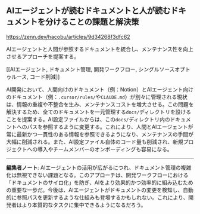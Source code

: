 ## AIエージェントが読むドキュメントと人が読むドキュメントを分けることの課題と解決策

https://zenn.dev/hacobu/articles/9d34268f3dfc62

AIエージェントと人間が参照するドキュメントを統合し、メンテナンス性を向上させるアプローチを提案する。

[[AIエージェント, ドキュメント管理, 開発ワークフロー, シングルソースオブトゥルース, コード削減]]

AI開発において、人間向けのドキュメント（例：Notion）とAIエージェント向けのドキュメント（例：`.cursor/rules/`や`CLAUDE.md`）が別々に管理される現状は、情報の重複や不整合を生み、メンテナンスコストを増大させる。この問題を解決するため、全てのドキュメントを一元管理する`docs/`ディレクトリを設けることを提案する。AI設定ファイルからは、この`docs/`ディレクトリ内のドキュメントへのパスを参照するように変更する。これにより、人間とAIエージェントが常に最新かつ一貫性のある情報を参照できるようになり、メンテナンスの手間が大幅に削減される。また、AI設定ファイル自体のコード量も削減され、新規プロジェクトへの導入やチームメンバーのオンボーディングも容易になる。

---

**編集者ノート**: AIエージェントの活用が広がるにつれ、ドキュメント管理の複雑化は無視できない課題となる。このアプローチは、開発ワークフローにおける「ドキュメントのサイロ化」を防ぎ、AIをより効果的かつ効率的に組み込むための重要な一歩だ。今後は、AIエージェントがドキュメントの変更を検知し、自動的に参照パスを更新するような仕組みも登場するかもしれない。これにより、開発者はより本質的なタスクに集中できるようになるだろう。
